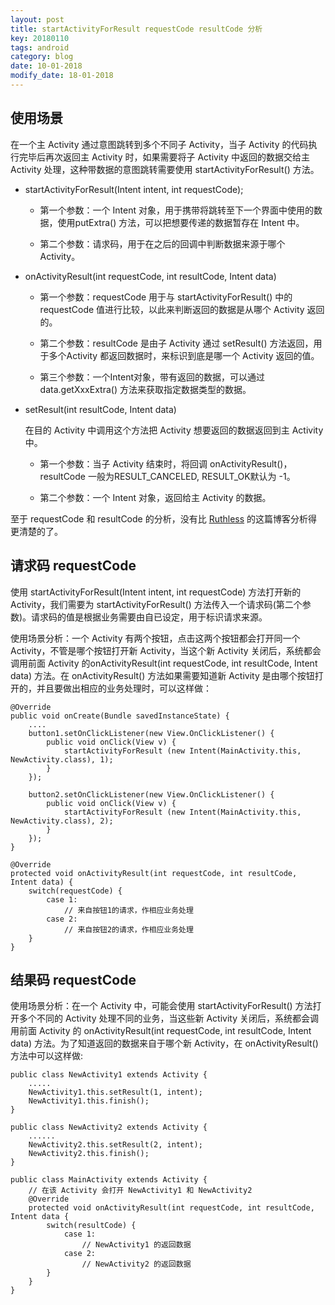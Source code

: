 ```yaml
---
layout: post
title: startActivityForResult requestCode resultCode 分析
key: 20180110
tags: android
category: blog
date: 10-01-2018
modify_date: 18-01-2018
---
```


## 使用场景

在一个主 Activity 通过意图跳转到多个不同子 Activity，当子 Activity 的代码执行完毕后再次返回主 Activity 时，如果需要将子 Activity 中返回的数据交给主 Activity 处理，这种带数据的意图跳转需要使用 startActivityForResult() 方法。

- startActivityForResult(Intent intent, int requestCode);

    - 第一个参数：一个 Intent 对象，用于携带将跳转至下一个界面中使用的数据，使用putExtra() 方法，可以把想要传递的数据暂存在 Intent 中。

    - 第二个参数：请求码，用于在之后的回调中判断数据来源于哪个 Activity。

- onActivityResult(int requestCode, int resultCode, Intent data)

    - 第一个参数：requestCode 用于与 startActivityForResult() 中的 requestCode 值进行比较，以此来判断返回的数据是从哪个 Activity 返回的。

    - 第二个参数：resultCode 是由子 Activity 通过 setResult() 方法返回，用于多个Activity 都返回数据时，来标识到底是哪一个 Activity 返回的值。

    - 第三个参数：一个Intent对象，带有返回的数据，可以通过 data.getXxxExtra() 方法来获取指定数据类型的数据。

- setResult(int resultCode, Intent data)

    在目的 Activity 中调用这个方法把 Activity 想要返回的数据返回到主 Activity中。

    - 第一个参数：当子 Activity 结束时，将回调 onActivityResult()，resultCode 一般为RESULT_CANCELED, RESULT_OK默认为 -1。

    - 第二个参数：一个 Intent 对象，返回给主 Activity 的数据。

至于 requestCode 和 resultCode 的分析，没有比 [Ruthless](http://www.cnblogs.com/linjiqin/archive/2011/06/03/2071956.html) 的这篇博客分析得更清楚的了。

## 请求码 requestCode

使用 startActivityForResult(Intent intent, int requestCode) 方法打开新的 Activity，我们需要为 startActivityForResult() 方法传入一个请求码(第二个参数)。请求码的值是根据业务需要由自已设定，用于标识请求来源。

使用场景分析：一个 Activity 有两个按钮，点击这两个按钮都会打开同一个 Activity，不管是哪个按钮打开新 Activity，当这个新 Activity 关闭后，系统都会调用前面 Activity 的onActivityResult(int requestCode, int resultCode, Intent data) 方法。在 onActivityResult() 方法如果需要知道新 Activity 是由哪个按钮打开的，并且要做出相应的业务处理时，可以这样做：
```
@Override
public void onCreate(Bundle savedInstanceState) {
    ....
    button1.setOnClickListener(new View.OnClickListener() {
        public void onClick(View v) {
            startActivityForResult (new Intent(MainActivity.this, NewActivity.class), 1);
        }
    });

    button2.setOnClickListener(new View.OnClickListener() {
        public void onClick(View v) {
            startActivityForResult (new Intent(MainActivity.this, NewActivity.class), 2);
        }
    });
}

@Override
protected void onActivityResult(int requestCode, int resultCode, Intent data) {
    switch(requestCode) {
        case 1:
            // 来自按钮1的请求，作相应业务处理
        case 2:
            // 来自按钮2的请求，作相应业务处理
    }
}
```

## 结果码 requestCode

使用场景分析：在一个 Activity 中，可能会使用 startActivityForResult() 方法打开多个不同的 Activity 处理不同的业务，当这些新 Activity 关闭后，系统都会调用前面 Activity 的 onActivityResult(int requestCode, int resultCode, Intent data) 方法。为了知道返回的数据来自于哪个新 Activity，在 onActivityResult() 方法中可以这样做:
```
public class NewActivity1 extends Activity {
    .....
    NewActivity1.this.setResult(1, intent);
    NewActivity1.this.finish();
}

public class NewActivity2 extends Activity {
    ......
    NewActivity2.this.setResult(2, intent);
    NewActivity2.this.finish();
}

public class MainActivity extends Activity {
    // 在该 Activity 会打开 NewActivity1 和 NewActivity2
    @Override
    protected void onActivityResult(int requestCode, int resultCode, Intent data {
        switch(resultCode) {
            case 1:
                // NewActivity1 的返回数据
            case 2:
                // NewActivity2 的返回数据
        }
    }
}
```